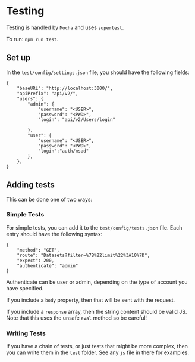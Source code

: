 # Testing

Testing is handled by `Mocha` and uses `supertest`.

To run: `npm run test`.

## Set up

In the `test/config/settings.json` file, you should have the following fields:

```
{
    "baseURL": "http://localhost:3000/",
    "apiPrefix": "api/v2/",
    "users": {
        "admin": {
            "username": "<USER>",
            "password": "<PWD>",
            "login": "api/v2/Users/login"

        },
        "user": {
            "username": "<USER>",
            "password": "<PWD>",
            "login":"auth/msad"
        },
    },
}
```

## Adding tests

This can be done one of two ways:

### Simple Tests

For simple tests, you can add it to the `test/config/tests.json` file. Each entry should have the following syntax:

```
{
    "method": "GET",
    "route": "Datasets?filter=%7B%22limit%22%3A10%7D",
    "expect": 200,
    "authenticate": "admin"
}
```

Authenticate can be user or admin, depending on the type of account you have specified.

If you include a `body` property, then that will be sent with the request.

If you include a `response` array, then the string content should be valid JS. Note that this uses the unsafe `eval` method so be careful!


### Writing Tests

If you have a chain of tests, or just tests that might be more complex, then you can write them in the `test` folder. See any `js` file in there for examples.